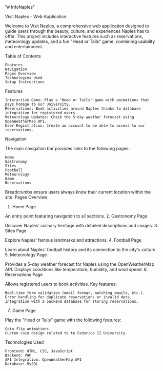 "# InfoNaples" 

Visit Naples - Web Application

Welcome to Visit Naples, a comprehensive web application designed to guide users through the beauty, culture, and experiences Naples has to offer. This project includes interactive features such as reservations, meteorology updates, and a fun "Head or Tails" game, combining usability and entertainment.

Table of Contents

    Features
    Navigation
    Pages Overview
    Technologies Used
    Setup Instructions

Features

    Interactive Game: Play a "Head or Tails" game with animations that pays homage to our University.
    Reservations: Book activities around Naples thanks to database integration for registered users.
    Meteorology Updates: Check the 5-day weather forecast using OpenWeatherMap API.
    User Registration: Create an account to be able to access to our reservations.

Navigation

The main navigation bar provides links to the following pages:

    Home
    Gastronomy
    Sites
    Football
    Meteorology
    Game
    Reservations

Breadcrumbs ensure users always know their current location within the site.
Pages Overview
1. Home Page

An entry point featuring navigation to all sections.
2. Gastronomy Page

Discover Naples' culinary heritage with detailed descriptions and images.
3. Sites Page

Explore Naples' famous landmarks and attractions.
4. Football Page

Learn about Naples' football history and its connection to the city's culture.
5. Meteorology Page

Provides a 5-day weather forecast for Naples using the OpenWeatherMap API. Displays conditions like temperature, humidity, and wind speed.
6. Reservations Page

Allows registered users to book activities. Key features:

    Real-time form validation (email format, matching emails, etc.).
    Error handling for duplicate reservations or invalid data.
    Integration with a backend database for storing reservations.

7. Game Page

Play the "Head or Tails" game with the following features:

    Coin flip animations.
    Custom coin design related to to Federico II University.

Technologies Used

    Frontend: HTML, CSS, JavaScript
    Backend: PHP 
    API Integration: OpenWeatherMap API 
    Database: MySQL
